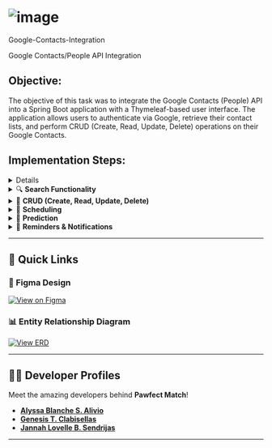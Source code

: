 # ![image](https://github.com/user-attachments/assets/154dafe4-0a92-43fc-a77e-0ca448ef1408)
Google-Contacts-Integration

Google Contacts/People API Integration

## Objective:

The objective of this task was to integrate the Google Contacts (People) API into a Spring Boot application with a Thymeleaf-based user interface. The application allows users to authenticate via Google, retrieve their contact lists, and perform CRUD (Create, Read, Update, Delete) operations on their Google Contacts.


## Implementation Steps:

<details>
1.) Setting Up Google API Credentials:

A Google Cloud project was created, and the People API was enabled.

OAuth 2.0 credentials (Client ID and Secret) were generated for authentication.

The OAuth consent screen was configured with necessary scopes (https://www.googleapis.com/auth/contacts). 

</details>

<details>
  <summary>🔍 <strong>Search Functionality</strong></summary>

  - **Complete pet profiles** (breed, age, health info) are required before searching.  
  - Results will **only show pets** that match the user’s **search criteria** (breed, age, location, etc.).  
  - **Search filters** can be adjusted, but **core criteria** (breed, health, location) **must always be included**.  
  - Only pets in **good health** with **verified vaccinations** can be listed for matchmaking.  

</details>

<details>
  <summary>📝 <strong>CRUD (Create, Read, Update, Delete)</strong></summary>

  - Only **registered users with verified accounts** can create and update pet profiles.  
  - Profiles must have **honest and accurate information**—false details may lead to **removal or suspension**.  
  - Users **can only delete their own pet profiles**—deletions are **permanent**.  
  - Profile updates require **admin approval** for critical details like **breed or health status**.  
  - Admins **periodically review** pet profiles for **compliance with platform standards**.  

</details>

<details>
  <summary>📅 <strong>Scheduling</strong></summary>

  - Appointments must be scheduled **at least 48 hours in advance**.  
  - Users can’t schedule **more than one appointment per pet in 24 hours**, unless agreed upon.  
  - **Cancellations require 24-hour notice**—failure to comply may result in **penalties**.  
  - All meetings must **follow local breeding laws** and **health standards**.  

</details>

<details>
  <summary>🔮 <strong>Prediction</strong></summary>

  - Predictions are based on **user-provided data** (breed, health, age). Accuracy depends on **up-to-date information**.  
  - Predictions serve as **recommendations only**—owners should still **research and consult experts**.  
  - The **algorithm is updated regularly** for better accuracy.  
  - Users **aren't obligated** to follow predictions—**final decisions lie with pet owners**.  

</details>

<details>
  <summary>🔔 <strong>Reminders & Notifications</strong></summary>

  - Users can **opt in or out** of notifications (appointments, health reminders, updates).  
  - Notifications are sent via **in-app alerts, email, or SMS**, based on preferences.  
  - Users must **keep contact details updated** for timely alerts.  
  - Reminders are based on **user input** and can’t be changed without approval.  
  - Repeated **missed appointments** may lead to **account penalties**.  

</details>

---

## 🔗 Quick Links  

### 🎨 Figma Design  
[![View on Figma](https://img.shields.io/badge/Figma-Design-blue?style=for-the-badge&logo=figma)](https://www.figma.com/design/kCBz0xtZ5OmNyWHyL6bnDL/Pawfect-Match?node-id=0-1&t=VhLdwzYjh35VQNhM-1)  

### 📊 Entity Relationship Diagram  
[![View ERD](https://img.shields.io/badge/View%20ERD-Diagram-green?style=for-the-badge&logo=database)](https://online.visual-paradigm.com/share.jsp?id=333535313236382d32)  

---

## 👩‍💻 Developer Profiles  
Meet the amazing developers behind **Pawfect Match**!  

- **[Alyssa Blanche S. Alivio](https://github.com/OliGwapa)**  
- **[Genesis T. Clabisellas](https://github.com/clabisellasg)**  
- **[Jannah Lovelle B. Sendrijas](https://github.com/jannahlovelle)**  

---

